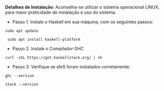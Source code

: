 **Detalhes de Instalação**: Aconselha-se utilizar o sistema operacional LINUX, para maior praticidade de instalação e uso do sistema.

- Passo 1. Instale o Haskell em sua máquina, com os seguintes passos:

`` sudo apt update ``

``  sudo apt install haskell-platform `` 

- Passo 2. Instale o Compilador GHC

`` curl -sSL https://get.haskellstack.org/ | sh ``

- Passo 3. Verifique se eleS foram instalados corretamente:

`` ghc --version ``

`` stack --version `` 
